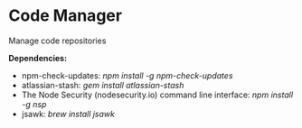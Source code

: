 Code Manager
============

Manage code repositories

**Dependencies:** 

* npm-check-updates: *npm install -g npm-check-updates*
* atlassian-stash: *gem install atlassian-stash*
* The Node Security (nodesecurity.io) command line interface: *npm install -g nsp*
* jsawk: *brew install jsawk*




